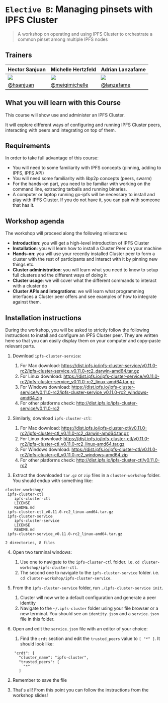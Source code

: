 # `Elective B`: Managing pinsets with IPFS Cluster

> A workshop on operating and using IPFS Cluster to orchestrate a common pinset among multiple IPFS nodes

## Trainers

| **Hector Sanjuan**                                    	| **Michelle Hertzfeld**                                	| **Adrian Lanzafame**                                  	|
|-------------------------------------------------------	|-------------------------------------------------------	|-------------------------------------------------------	|
| ![](https://avatars1.githubusercontent.com/u/1027022) 	| ![](https://avatars1.githubusercontent.com/u/4827522) 	| ![](https://avatars3.githubusercontent.com/u/5924712) 	|
| [@hsanjuan](https://github.com/hsanjuan)              	| [@meiqimichelle](https://github.com/meiqimichelle)    	| [@lanzafame](https://github.com/lanzafame)            	|

## What you will learn with this Course

This course will show use and administer an IPFS Cluster.

It will explore different ways of configuring and running IPFS Cluster peers, interacting with peers and integrating on top of them.

## Requirements

In order to take full advantage of this course:

* You will need to some familiarity with IPFS concepts (pinning, adding to IPFS, IPFS API)
* You will need some familiarity with libp2p concepts (peers, swarm)
* For the hands-on part, you need to be familiar with working on the command line, extracting tarballs and running binaries.
* A computer or laptop running go-ipfs will be necessary to install and play with IPFS Cluster. If you do not have it, you can pair with someone that has it.

## Workshop agenda

The workshop will proceed along the following milestones:

* **Introduction**: you will get a high-level introduction of IPFS Cluster
* **Installation**: you will learn how to install a Cluster Peer on your machine
* **Hands-on**: you will use your recently installed Cluster peer to form a cluster with the rest of participants and interact with it by pinning new things etc.
* **Cluster administration**: you will learn what you need to know to setup full clusters and the different ways of doing it
* **Cluster usage**: we will cover what the different commands to interact with a cluster do
* **Cluster APIs and integrations**: we will learn what programming interfaces a Cluster peer offers and see examples of how to integrate against them.

## Installation instructions

During the workshop, you will be asked to strictly follow the following
instructions to install and configure an IPFS Cluster peer. They are written
here so that you can easily display them on your computer and copy-paste
relevant parts.

1. Download `ipfs-cluster-service`:
   1. For Mac download: https://dist.ipfs.io/ipfs-cluster-service/v0.11.0-rc2/ipfs-cluster-service_v0.11.0-rc2_darwin-amd64.tar.gz
   2. For Linux download: https://dist.ipfs.io/ipfs-cluster-service/v0.11.0-rc2/ipfs-cluster-service_v0.11.0-rc2_linux-amd64.tar.gz
   3. For Windows download: https://dist.ipfs.io/ipfs-cluster-service/v0.11.0-rc2/ipfs-cluster-service_v0.11.0-rc2_windows-amd64.zip
   4. For other platforms check: http://dist.ipfs.io/ipfs-cluster-service/v0.11.0-rc2

2. Similarly, download `ipfs-cluster-ctl`:
   1. For Mac download: https://dist.ipfs.io/ipfs-cluster-ctl/v0.11.0-rc2/ipfs-cluster-ctl_v0.11.0-rc2_darwin-amd64.tar.gz
   2. For Linux download: https://dist.ipfs.io/ipfs-cluster-ctl/v0.11.0-rc2/ipfs-cluster-ctl_v0.11.0-rc2_linux-amd64.tar.gz
   3. For Windows download: https://dist.ipfs.io/ipfs-cluster-ctl/v0.11.0-rc2/ipfs-cluster-ctl_v0.11.0-rc2_windows-amd64.zip
   4. For other platforms check: http://dist.ipfs.io/ipfs-cluster-ctl/v0.11.0-rc2

3. Extract the downloaded `tar.gz` or `zip` files in a `cluster-workshop` folder. You should endup with something like:

```
cluster-workshop/
 ipfs-cluster-ctl
    ipfs-cluster-ctl
    LICENSE
    README.md
 ipfs-cluster-ctl_v0.11.0-rc2_linux-amd64.tar.gz
 ipfs-cluster-service
    ipfs-cluster-service
    LICENSE
    README.md
 ipfs-cluster-service_v0.11.0-rc2_linux-amd64.tar.gz

2 directories, 8 files
```

4. Open two terminal windows:
   1. Use one to navigate to the `ipfs-cluster-ctl` folder. i.e. `cd cluster-workshop/ipfs-cluster-ctl`.
   2. The second one to navigate to the `ipfs-cluster-service` folder. i.e. `cd cluster-workshop/ipfs-cluster-service`.
  
5. From the `ipfs-cluster-service` folder, run `./ipfs-cluster-service init`.
   1. Cluster will now write a default configuration and generate a peer identity
   2. Navigate to the `~/.ipfs-cluster` folder using your file browser or a
  new terminal. You should see an `identity.json` and a `service.json` file in
  this folder.

6. Open and edit the `service.json` file with an editor of your choice:
   1. Find the `crdt` section and edit the `trusted_peers` value to `[ "*" ]`. It should look like:

```
    "crdt": {
      "cluster_name": "ipfs-cluster",
      "trusted_peers": [
        "*"
      ]
```
   2. Remember to save the file

7. That's all! From this point you can follow the instructions from the workshop slides!
